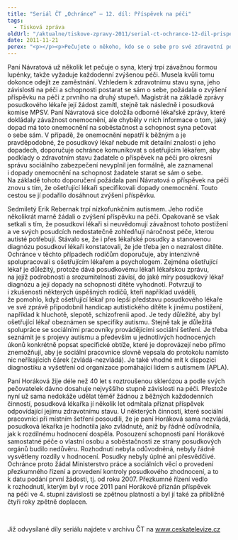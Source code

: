 ```yaml
---
title: "Seriál ČT „Ochránce“ – 12. díl: Příspěvek na péči"
tags:
  - Tisková zpráva
oldUrl: "/aktualne/tiskove-zpravy-2011/serial-ct-ochrance-12-dil-prispevek-na-peci-1"
date: 2011-11-21
perex: "<p></p><p>Pečujete o někoho, kdo se o sebe pro své zdravotní postižení nedokáže postarat sám nebo takovou pomoc potřebujete sami? 12. díl seriálu Ochránce vysílaný na ČT2 v úterý 22. 11. v 17.20 hod a v repríze ve středu 23. 11. v 9:35 hod poradí, jak se domoci příspěvku na péči, který vám náleží.</p>"
---
```


<!-- imported from the old website -->

<p>Paní Návratová už několik let pečuje o syna, který trpí závažnou formou lupénky, takže vyžaduje každodenní zvýšenou péči. Musela kvůli tomu dokonce odejít ze zaměstnání. Vzhledem k zdravotnímu stavu syna, jeho závislosti na péči a schopnosti postarat se sám o sebe, požádala o zvýšení příspěvku na péči z prvního na druhý stupeň. Magistrát na základě zprávy posudkového lékaře její žádost zamítl, stejně tak následně i posudková komise MPSV. Paní Návratová sice doložila odborné lékařské zprávy, které dokládaly závažnost onemocnění, ale chyběly v nich informace o tom, jaký dopad má toto onemocnění na soběstačnost a schopnost syna pečovat o sebe sám. V případě, že onemocnění nepatří k běžným a je pravděpodobné, že posudkový lékař nebude mít detailní znalosti o jeho dopadech, doporučuje ochránce komunikovat s ošetřujícím lékařem, aby podklady o zdravotním stavu žadatele o příspěvek na péči pro okresní správu sociálního zabezpečení nevyplnil jen formálně, ale zaznamenal i dopady onemocnění na schopnost žadatele starat se sám o sebe. Na základě tohoto doporučení požádala paní Návratová o příspěvek na péči znovu s tím, že ošetřující lékaři specifikovali dopady onemocnění. Touto cestou se jí podařilo dosáhnout zvýšení příspěvku.</p><p>Sedmiletý Erik Rebernak trpí nízkofunkčním autismem. Jeho rodiče několikrát marně žádali o zvýšení příspěvku na péči. Opakovaně se však setkali s tím, že posudkoví lékaři si neuvědomují závažnost tohoto postižení a ve svých posudcích nedostatečně zohledňují náročnost péče, kterou autisté potřebují. Stávalo se, že i přes lékařské posudky a stanovenou diagnózu posudkoví lékaři konstatovali, že jde třeba jen o nezralost dítěte. Ochránce v těchto případech rodičům doporučuje, aby intenzivně spolupracovali s ošetřujícím lékařem a psychologem. Zejména ošetřující lékař je důležitý, protože dává posudkovému lékaři lékařskou zprávu, na jejíž podrobnosti a srozumitelnosti závisí, do jaké míry posudkový lékař diagnózu a její dopady na schopnosti dítěte vyhodnotí. Potvrzují to i zkušenosti některých úspěšných rodičů, kteří například uváděli, že pomohlo, když ošetřující lékař pro lepší představu posudkového lékaře ve své zprávě připodobnil handicap autistického dítěte k jinému postižení, například k hluchotě, slepotě, schizofrenii apod. Je tedy důležité, aby byl ošetřující lékař obeznámen se specifiky autismu. Stejně tak je důležitá spolupráce se sociálními pracovníky provádějícími sociální šetření. Je třeba seznámit je s projevy autismu a především u jednotlivých hodnocených úkonů konkrétně popsat specifické obtíže, které je doprovázejí nebo přímo znemožňují, aby je sociální pracovnice slovně vepsala do protokolu namísto nic neříkajících čárek (zvládá-nezvládá). Je také vhodné mít k dispozici diagnostiku a vyšetření od organizace pomáhající lidem s autismem (APLA).</p><p>Paní Horáková žije déle než 40 let s roztroušenou sklerózou a podle svých pečovatelek dávno dosahuje nejvyššího stupně závislosti na péči. Přestože nyní už sama nedokáže udělat téměř žádnou z běžných každodenních činností, posudková lékařka jí několik let odmítala přiznat příspěvek odpovídající jejímu zdravotnímu stavu. U některých činností, které sociální pracovníci při místním šetření posoudili, že je paní Horáková sama nezvládá, posudková lékařka je hodnotila jako zvládnuté, aniž by řádně odůvodnila, jak k rozdílnému hodnocení dospěla. Posouzení schopnosti paní Horákové samostatné péče o vlastní osobu a soběstačnosti ze strany posudkových orgánů budilo nedůvěru. Rozhodnutí nebyla odůvodněná, nebyly řádně vysvětleny rozdíly v hodnocení. Posudky nebyly úplné ani přesvědčivé. Ochránce proto žádal Ministerstvo práce a sociálních věcí o provedení přezkumného řízení a provedení kontroly posudkového zhodnocení, a to k datu podání první žádosti, tj. od roku 2007. Přezkumné řízení vedlo k rozhodnutí, kterým byl v roce 2011 paní Horákové přiznán příspěvek na péči ve 4. stupni závislosti se zpětnou platností a byl jí také za přibližně čtyři roky zpětně doplacen.</p><p> </p><p>Již odvysílané díly seriálu najdete v archivu ČT na <a title="Otevření do nového okna" href="http://www.ceskatelevize.cz/" target="_blank">www.ceskatelevize.cz</a> <img alt="" src="https://www.ochrance.cz/typo3/ext/od_linkdesc/icons/external.gif" class="od_linkdesc_icon_external" /> </p>
